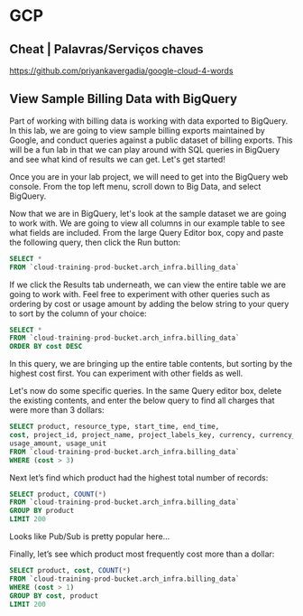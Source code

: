 # GCP 
## Cheat  | Palavras/Serviços chaves
https://github.com/priyankavergadia/google-cloud-4-words

## View Sample Billing Data with BigQuery
Part of working with billing data is working with data exported to BigQuery. In this lab, we are going to view sample billing exports maintained by Google, and conduct queries against a public dataset of billing exports. This will be a fun lab in that we can play around with SQL queries in BigQuery and see what kind of results we can get. Let's get started!

Once you are in your lab project, we will need to get into the BigQuery web console. From the top left menu, scroll down to Big Data, and select BigQuery.

Now that we are in BigQuery, let's look at the sample dataset we are going to work with. We are going to view all columns in our example table to see what fields are included. From the large Query Editor box, copy and paste the following query, then click the Run button:
```sql
SELECT *  
FROM `cloud-training-prod-bucket.arch_infra.billing_data`

```
If we click the Results tab underneath, we can view the entire table we are going to work with. Feel free to experiment with other queries such as ordering by cost or usage amount by adding the below string to your query to sort by the column of your choice:
```sql
SELECT *  
FROM `cloud-training-prod-bucket.arch_infra.billing_data`
ORDER BY cost DESC

```
In this query, we are bringing up the entire table contents, but sorting by the highest cost first. You can experiment with other fields as well.

Let's now do some specific queries. In the same Query editor box, delete the existing contents, and enter the below query to find all charges that were more than 3 dollars:
```sql
SELECT product, resource_type, start_time, end_time,  
cost, project_id, project_name, project_labels_key, currency, currency_conversion_rate,
usage_amount, usage_unit
FROM `cloud-training-prod-bucket.arch_infra.billing_data`
WHERE (cost > 3)

```
Next let’s find which product had the highest total number of records:


```sql
SELECT product, COUNT(*)
FROM `cloud-training-prod-bucket.arch_infra.billing_data`
GROUP BY product
LIMIT 200

```
Looks like Pub/Sub is pretty popular here...

Finally, let’s see which product most frequently cost more than a dollar:

```sql
SELECT product, cost, COUNT(*)
FROM `cloud-training-prod-bucket.arch_infra.billing_data`
WHERE (cost > 1)
GROUP BY cost, product
LIMIT 200

```

```sql


```

```sql


```
